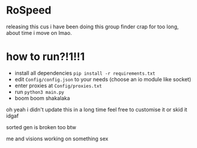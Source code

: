 # RoSpeed
releasing this cus i have been doing this group finder crap for too long, about time i move on lmao.

# how to run?!1!!1
- install all dependencies `pip install -r requirements.txt`
- edit `Config/config.json` to your needs (choose an io module like socket)
- enter proxies at `Config/proxies.txt`
- run `python3 main.py`
- boom boom shakalaka

oh yeah i didn't update this in a long time feel free to customise it or skid it idgaf

sorted gen is broken too btw

me and visions working on something sex
